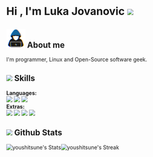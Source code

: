 ⠀ <h1><b>Hi , I'm Luka Jovanovic </b><img src="https://media.giphy.com/media/hvRJCLFzcasrR4ia7z/giphy.gif" width="35"></h1> 

 <h2><picture><img src = "https://github.com/0xAbdulKhalid/0xAbdulKhalid/raw/main/assets/mdImages/about_me.gif" width = 50px></picture> <b>About me</b></h2> 
I'm programmer, Linux and Open-Source software geek.

 <h2><img src="https://media2.giphy.com/media/QssGEmpkyEOhBCb7e1/giphy.gif?cid=ecf05e47a0n3gi1bfqntqmob8g9aid1oyj2wr3ds3mg700bl&rid=giphy.gif" width ="25"><b> Skills</b>
<br>
</h2>
<p>
<b>Languages:</b><br>
<img src="https://img.shields.io/badge/C%20-%232370ED.svg?style=for-the-badge&logo=c&logoColor=white">
<img src="https://img.shields.io/badge/Python%20-%2314354C.svg?style=for-the-badge&logo=python&logoColor=white">
<img src="https://img.shields.io/badge/Rust-%23F05033.svg?style=for-the-badge&logo=rust&logoColor=white">
<br>   
<b>Extras:</b><br>
<img src="https://img.shields.io/badge/Linux-FCC624?style=for-the-badge&logo=linux&logoColor=black">
<img src="https://img.shields.io/badge/github-%23121011.svg?style=for-the-badge&logo=github&logoColor=white">
<img src="https://img.shields.io/badge/git-%23F05033.svg?style=for-the-badge&logo=git&logoColor=white">
<img src="https://img.shields.io/badge/Terminal-%23054020?style=for-the-badge&logo=gnu-bash&logoColor=white">
 
 <h2><img src="https://media.giphy.com/media/iY8CRBdQXODJSCERIr/giphy.gif" width="35"><b> Github Stats </b></h2> 
 

![youshitsune's Stats](https://github-readme-stats.vercel.app/api?username=youshitsune&theme=vue-dark&show_icons=true&hide_border=true&count_private=false)![youshitsune's Streak](https://github-readme-streak-stats.herokuapp.com/?user=youshitsune&theme=vue-dark&hide_border=true)<br>
